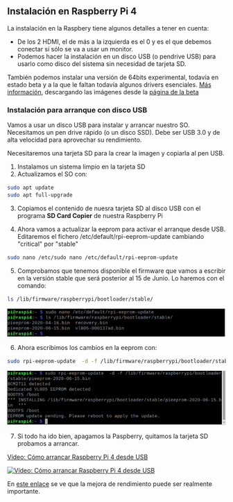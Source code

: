 ## Instalación en Raspberry Pi 4

La instalación en la Raspbery tiene algunos detalles a tener en cuenta:

* De los 2 HDMI, el de más a la izquierda es el 0 y es el que debemos conectar sí sólo se va a usar un monitor.
* Podemos hacer la instalación en un disco USB (o pendrive USB) para usarlo como disco del sistema sin necesidad de tarjeta SD.

También podemos instalar una versión de 64bits experimental, todavía en estado beta y a la que le faltan todavía algunos drivers esenciales. [Más información](https://forums.raspberrypi.com/viewtopic.php?t=275370), descargando las imágenes desde la [página de la beta](https://downloads.raspberrypi.org/raspios_arm64/images/)

### Instalación para arranque con disco USB

Vamos a usar un disco USB para instalar y arrancar nuestro SO. Necesitamos un pen drive rápido (o un disco SSD). Debe ser USB 3.0 y de alta velocidad para aprovechar su rendimiento.

Necesitaremos una tarjeta SD para la crear la imagen y copiarla al pen USB.

1. Instalamos un sistema limpio en la tarjeta SD
2. Actualizamos el SO con:


```sh
sudo apt update
sudo apt full-upgrade
```

3. Copiamos el contenido de nuesra tarjeta SD al disco USB con el programa **SD Card Copier** de nuestra Raspberry Pi

4. Ahora vamos a actualizar la eeprom para activar el arranque desde USB. Editaremos el fichero  /etc/default/rpi-eeprom-update cambiando "critical" por "stable"

```sh
sudo nano /etc/sudo nano /etc/default/rpi-eeprom-update
```

5. Comprobamos que tenemos disponible el firmware que vamos a escribir en la versión stable que será  posterior al 15 de Junio. Lo haremos con el comando:

```sh
ls /lib/firmware/raspberrypi/bootloader/stable/
```

![](./images/USB4_eeprom_files.png)


6. Ahora escribimos los cambios en la eeprom con:

```sh
sudo rpi-eeprom-update  -d -f /lib/firmware/raspberrypi/bootloader/stable/pieeprom-2020-06-15.bin 
```

![](./images/USB4_eeprom_update.png)

7. Si todo ha ido bien, apagamos la Paspberry, quitamos la tarjeta SD probamos a arrancar.

[Vídeo: Cómo arrancar Raspberry Pi 4 desde USB](https://drive.google.com/file/d/12cLBP4SUQRcx7pZciu3VnC-YwB73_Jyd/view?usp=sharing)

[![Vídeo: Cómo arrancar Raspberry Pi 4 desde USB](https://img.youtube.com/vi/jgCfJbiEbHE/0.jpg)](https://drive.google.com/file/d/12cLBP4SUQRcx7pZciu3VnC-YwB73_Jyd/view?usp=sharing)

En [este enlace](https://www.jeffgeerling.com/blog/2020/im-booting-my-raspberry-pi-4-usb-ssd) se ve que la mejora de rendimiento puede ser realmente importante.



